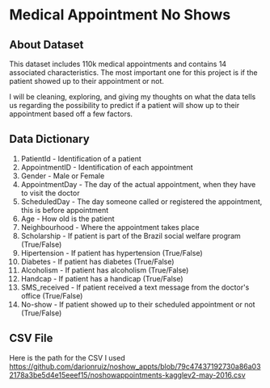 # Medical Appointment No Shows

## About Dataset
This dataset includes 110k medical appointments and contains 14 associated characteristics. The most important one for this project is if the patient showed up to their appointment or not.

I will be cleaning, exploring, and giving my thoughts on what the data tells us regarding the possibility to predict if a patient will show up to their appointment based off a few factors.

## Data Dictionary
1. PatientId - Identification of a patient
2. AppointmentID - Identification of each appointment
3. Gender - Male or Female
4. AppointmentDay - The day of the actual appointment, when they have to visit the doctor
5. ScheduledDay - The day someone called or registered the appointment, this is before appointment
6. Age - How old is the patient
7. Neighbourhood - Where the appointment takes place
8. Scholarship - If patient is part of the Brazil social welfare program (True/False)
9. Hipertension - If patient has hypertension (True/False)
10. Diabetes - If patient has diabetes (True/False)
11. Alcoholism - If patient has alcoholism (True/False)
12. Handcap - If patient has a handicap (True/False)
13. SMS_received - If patient received a text message from the doctor's office (True/False)
14. No-show - If patient showed up to their scheduled appointment or not (True/False)

## CSV File
Here is the path for the CSV I used https://github.com/darionruiz/noshow_appts/blob/79c47437192730a86a032178a3be5d4e15eeef15/noshowappointments-kagglev2-may-2016.csv
